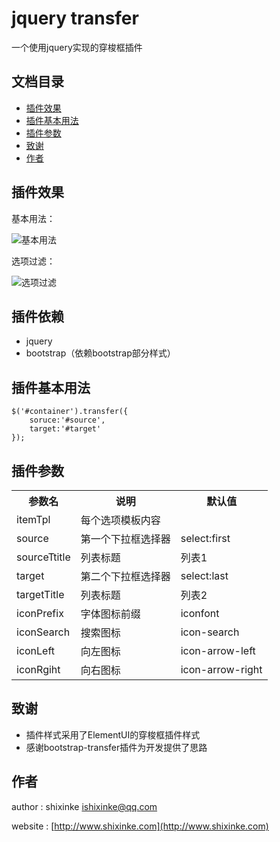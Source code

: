 # jquery transfer

一个使用jquery实现的穿梭框插件

## 文档目录

- [插件效果](#插件效果)
- [插件基本用法](#插件基本用法)
- [插件参数](#插件参数)
- [致谢](#致谢)
- [作者](#作者)


## 插件效果

基本用法：

![基本用法](https://github.com/shixinke/jquery-transfer/blob/master/screenshots/basic.png)

选项过滤：

![选项过滤](https://github.com/shixinke/jquery-transfer/blob/master/screenshots/search.png)

## 插件依赖

- jquery
- bootstrap（依赖bootstrap部分样式）

## 插件基本用法

    $('#container').transfer({
		soruce:'#source',
        target:'#target'
    });

## 插件参数

<table>
   <tr>
		<th>参数名</th>
        <th>说明</th>
        <th>默认值</th>
   </tr>
   <tr>
       <td>itemTpl</td>
       <td>每个选项模板内容</td>
       <td></td>
   </tr>
    <tr>
       <td>source</td>
       <td>第一个下拉框选择器</td>
       <td>select:first</td>
   </tr>
   <tr>
       <td>sourceTtitle</td>
       <td>列表标题</td>
       <td>列表1</td>
   </tr>
   <tr>
       <td>target</td>
       <td>第二个下拉框选择器</td>
       <td>select:last</td>
   </tr>
   <tr>
       <td>targetTitle</td>
       <td>列表标题</td>
       <td>列表2</td>
   </tr>
    <tr>
       <td>iconPrefix</td>
       <td>字体图标前缀</td>
       <td>iconfont</td>
   </tr>
   <tr>
       <td>iconSearch</td>
       <td>搜索图标</td>
       <td>icon-search</td>
   </tr>
   <tr>
       <td>iconLeft</td>
       <td>向左图标</td>
       <td>icon-arrow-left</td>
   </tr>
   <tr>
       <td>iconRgiht</td>
       <td>向右图标</td>
       <td>icon-arrow-right</td>
   </tr>
</table>

## 致谢

- 插件样式采用了ElementUI的穿梭框插件样式
- 感谢bootstrap-transfer插件为开发提供了思路

## 作者

author : shixinke <ishixinke@qq.com>

website : [http://www.shixinke.com](http://www.shixinke.com)
